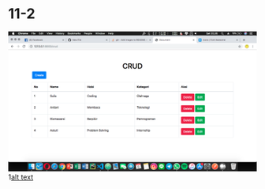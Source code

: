 # 11-2
![alt text](https://raw.githubusercontent.com/moronkids/11-2/alpha.0/Screen%20Shot%202019-07-06%20at%2020.26.35.png)
1[alt text](https://raw.githubusercontent.com/moronkids/11-2/alpha.0/Screen%20Shot%202019-07-06%20at%2020.26.43.png)

